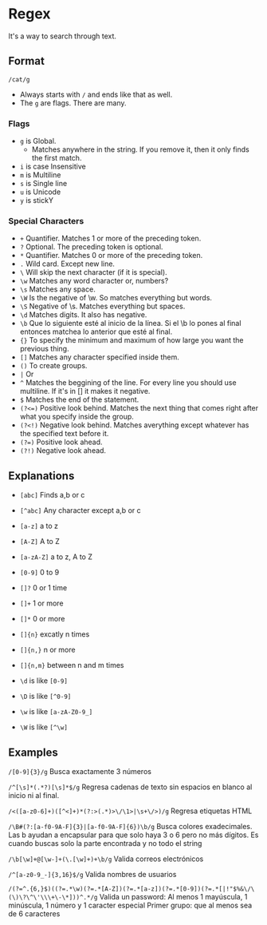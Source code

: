 # Regex

It's a way to search through text.

## Format
`/cat/g`

- Always starts with `/` and ends like that as well.
- The `g` are flags. There are many.


### Flags

- `g` is Global. 
  - Matches anywhere in the string. If you remove it, then it only finds the first match.
- `i` is case Insensitive
- `m` is Multiline
- `s` is Single line
- `u` is Unicode
- `y` is stickY

### Special Characters

- `+` Quantifier. Matches 1 or more of the preceding token.
- `?` Optional. The preceding token is optional.
- `*` Quantifier. Matches 0 or more of the preceding token.
- `.` Wild card. Except new line.
- `\` Will skip the next character (if it is special).
- `\w` Matches any word character or, numbers?
- `\s` Matches any space.
- `\W` Is the negative of \w. So matches everything but words.
- `\S` Negative of \s. Matches everything but spaces.
- `\d` Matches digits. It also has negative.
- `\b` Que lo siguiente esté al inicio de la línea. Si el \b lo pones al final entonces matchea lo anterior que esté al final.
- `{}` To specify the minimum and maximum of how large you want the previous thing.
- `[]` Matches any character specified inside them.
- `()` To create groups.
- `|` Or 
- `^` Matches the beggining of the line. For every line you should use multiline. If it's in [] it makes it negative.
- `$` Matches the end of the statement.
- `(?<=)` Positive look behind. Matches the next thing that comes right after what you specify inside the group.
- `(?<!)` Negative look behind. Matches averything except whatever has the specified text before it.
- `(?=)` Positive look ahead.
- `(?!)` Negative look ahead.

## Explanations

- `[abc]` Finds a,b or c
- `[^abc]` Any character except a,b or c
- `[a-z]` a to z
- `[A-Z]` A to Z
- `[a-zA-Z]` a to z, A to Z
- `[0-9]` 0 to 9

- `[]?` 0 or 1 time
- `[]+` 1 or more
- `[]*` 0 or more
- `[]{n}` excatly n times
- `[]{n,}` n or more
- `[]{n,m}` between n and m times

- `\d` is like `[0-9]`
- `\D` is like `[^0-9]`
- `\w` is like `[a-zA-Z0-9_]`
- `\W` is like `[^\w]`

## Examples

`/[0-9]{3}/g`
Busca exactamente 3 números

`/^[\s]*(.*?)[\s]*$/g`
Regresa cadenas de texto sin espacios en blanco al inicio ni al final.

`/<([a-z0-6]+)([^<]+)*(?:>(.*)>\/\1>|\s+\/>)/g`
Regresa etiquetas HTML

`/\B#(?:[a-f0-9A-F]{3}|[a-f0-9A-F]{6})\b/g`
Busca colores exadecimales. Las b ayudan a encapsular para que solo haya 3 o 6 pero no más dígitos. Es cuando buscas solo la parte encontrada y no todo el string

`/\b[\w]+@[\w-]+(\.[\w]+)+\b/g`
Valida correos electrónicos

`/^[a-z0-9_-]{3,16}$/g`
Valida nombres de usuarios

`/(?=^.{6,}$)((?=.*\w)(?=.*[A-Z])(?=.*[a-z])(?=.*[0-9])(?=.*[|!"$%&\/\(\)\?\^\'\\\+\-\*]))^.*/g`
Valida un password: Al menos 1 mayúscula, 1 minúscula, 1 número y 1 caracter especial
Primer grupo: que al menos sea de 6 caracteres







